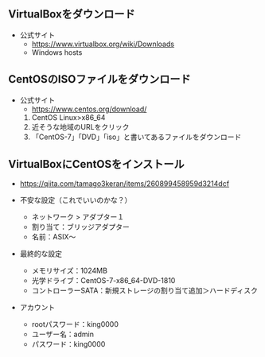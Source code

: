 ## VirtualBoxをダウンロード

- 公式サイト
    - https://www.virtualbox.org/wiki/Downloads
    - Windows hosts

## CentOSのISOファイルをダウンロード

- 公式サイト
    - https://www.centos.org/download/
    1. CentOS Linux>x86_64
    2. 近そうな地域のURLをクリック
    3. 「CentOS-7」「DVD」「iso」と書いてあるファイルをダウンロード
    
## VirtualBoxにCentOSをインストール

- https://qiita.com/tamago3keran/items/260899458959d3214dcf

- 不安な設定（これでいいのかな？）
  - ネットワーク > アダプター１
  - 割り当て：ブリッジアダプター
  - 名前：ASIX～

- 最終的な設定
  - メモリサイズ：1024MB
  - 光学ドライブ：CentOS-7-x86_64-DVD-1810
  - コントローラーSATA：新規ストレージの割り当て追加＞ハードディスク

- アカウント
  - rootパスワード：king0000
  - ユーザー名：admin
  - パスワード：king0000